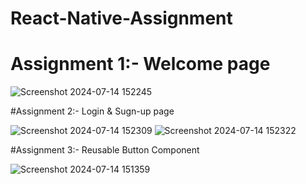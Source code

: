 # React-Native-Assignment
# Assignment 1:- Welcome page
 
![Screenshot 2024-07-14 152245](https://github.com/user-attachments/assets/91f1590d-a2bc-462e-884c-c51ead37218a)

#Assignment 2:- Login & Sugn-up page

![Screenshot 2024-07-14 152309](https://github.com/user-attachments/assets/0403b427-b5ef-4dd6-9310-cf4cbe03dc36)
![Screenshot 2024-07-14 152322](https://github.com/user-attachments/assets/1c4f2349-1b0f-4c75-a950-c7c480ed1413)

#Assignment 3:- Reusable Button Component

![Screenshot 2024-07-14 151359](https://github.com/user-attachments/assets/e239d13f-272c-4dc6-ad01-aef90fa92d65)




